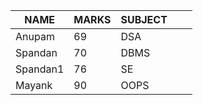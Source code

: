 |NAME   |MARKS   |SUBJECT   |  |   |
|---|---|---|---|---|
|Anupam   |69   |DSA   |   |   |
|Spandan  |70   |DBMS |    |    |
|Spandan1 |76   |SE   |    |    |
|Mayank   |90   |OOPS |    |   |